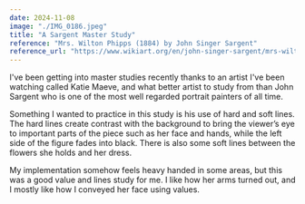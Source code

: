```yaml
---
date: 2024-11-08
image: "./IMG_0186.jpeg"
title: "A Sargent Master Study"
reference: "Mrs. Wilton Phipps (1884) by John Singer Sargent"
reference_url: "https://www.wikiart.org/en/john-singer-sargent/mrs-wilton-phipps"
---
```

I've been getting into master studies recently thanks to an artist I've been watching called Katie Maeve, and what better artist to study from than John Sargent who is one of the most well regarded portrait painters of all time.

Something I wanted to practice in this study is his use of hard and soft lines. The hard lines create contrast with the background to bring the viewer’s eye to important parts of the piece such as her face and hands, while the left side of the figure fades into black. There is also some soft lines between the flowers she holds and her dress.

My implementation somehow feels heavy handed in some areas, but this was a good value and lines study for me. I like how her arms turned out, and I mostly like how I conveyed her face using values.
